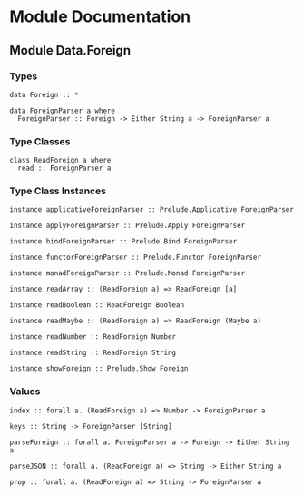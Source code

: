 # Module Documentation

## Module Data.Foreign

### Types

    data Foreign :: *

    data ForeignParser a where
      ForeignParser :: Foreign -> Either String a -> ForeignParser a


### Type Classes

    class ReadForeign a where
      read :: ForeignParser a


### Type Class Instances

    instance applicativeForeignParser :: Prelude.Applicative ForeignParser

    instance applyForeignParser :: Prelude.Apply ForeignParser

    instance bindForeignParser :: Prelude.Bind ForeignParser

    instance functorForeignParser :: Prelude.Functor ForeignParser

    instance monadForeignParser :: Prelude.Monad ForeignParser

    instance readArray :: (ReadForeign a) => ReadForeign [a]

    instance readBoolean :: ReadForeign Boolean

    instance readMaybe :: (ReadForeign a) => ReadForeign (Maybe a)

    instance readNumber :: ReadForeign Number

    instance readString :: ReadForeign String

    instance showForeign :: Prelude.Show Foreign


### Values

    index :: forall a. (ReadForeign a) => Number -> ForeignParser a

    keys :: String -> ForeignParser [String]

    parseForeign :: forall a. ForeignParser a -> Foreign -> Either String a

    parseJSON :: forall a. (ReadForeign a) => String -> Either String a

    prop :: forall a. (ReadForeign a) => String -> ForeignParser a